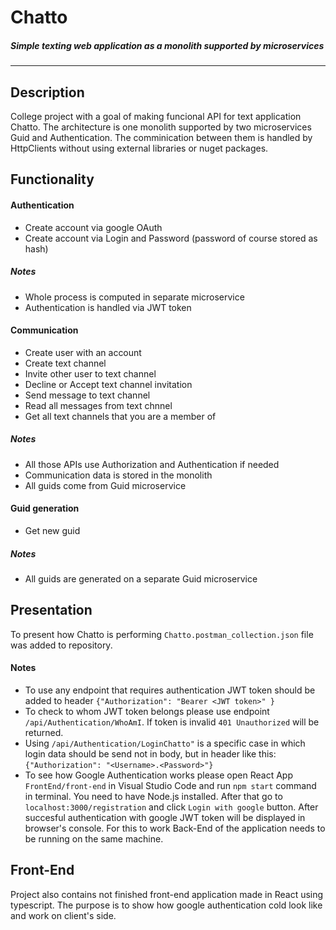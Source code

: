 # **Chatto**
##### _Simple texting web application as a monolith supported by microservices_
------------------------


## Description
College project with a goal of making funcional API for text application Chatto. The architecture is one monolith supported by two microservices Guid and Authentication. The comminication between them is handled by HttpClients without using external libraries or nuget packages.
## Functionality
#### Authentication
* Create account via google OAuth
* Create account via Login and Password (password of course stored as hash)
##### Notes
* Whole process is computed in separate microservice
* Authentication is handled via JWT token
#### Communication
* Create user with an account
* Create text channel
* Invite other user to text channel
* Decline or Accept text channel invitation
* Send message to text channel
* Read all messages from text chnnel
* Get all text channels that you are a member of
##### Notes
* All those APIs use Authorization and Authentication if needed
* Communication data is stored in the monolith
* All guids come from Guid microservice
#### Guid generation
* Get new guid
##### Notes
* All guids are generated on a separate Guid microservice
## Presentation
To present how Chatto is performing `Chatto.postman_collection.json` file was added to repository.
#### Notes
* To use any endpoint that requires authentication JWT token should be added to header
`{"Authorization": "Bearer <JWT token>" }`
* To check to whom JWT token belongs please use endpoint `/api/Authentication/WhoAmI`. 
If token is invalid `401 Unauthorized` will be returned.
* Using `/api/Authentication/LoginChatto"` is a specific case in which login data should be send not in body, but in header like this:
`{"Authorization": "<Username>.<Password>"}`
* To see how Google Authentication works please open React App `FrontEnd/front-end` in Visual Studio Code and run `npm start` command in terminal. You need to have Node.js installed. After that go to `localhost:3000/registration` and click `Login with google` button. After succesful authentication with google JWT token will be displayed in browser's console. For this to work Back-End of the application needs to be running on the same machine.

## Front-End
Project also contains not finished front-end application made in React using typescript. The purpose is to show how google authentication cold look like and work on client's side.
